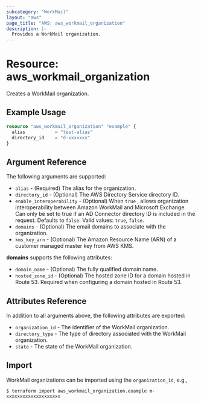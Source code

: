 ```yaml
---
subcategory: "WorkMail"
layout: "aws"
page_title: "AWS: aws_workmail_organization"
description: |-
  Provides a WorkMail organization.
---
```


# Resource: aws_workmail_organization

Creates a WorkMail organization.

## Example Usage

```terraform
resource "aws_workmail_organization" "example" {
  alias           = "test-alias"
  directory_id    = "d-xxxxxxx"
}
```

## Argument Reference

The following arguments are supported:

- `alias` - (Required) The alias for the organization.
- `directory_id` - (Optional) The AWS Directory Service directory ID.
- `enable_interoperability` - (Optional) When `true` , allows organization interoperability between Amazon WorkMail and Microsoft Exchange. Can only be set to true if an AD Connector directory ID is included in the request. Defaults to `false`. Valid values: `true`, `false`.
- `domains` - (Optional) The email domains to associate with the organization.
- `kms_key_arn` - (Optional) The Amazon Resource Name (ARN) of a customer managed master key from AWS KMS.

**domains** supports the following attributes:

- `domain_name` - (Optional) The fully qualified domain name.
- `hosted_zone_id` - (Optional) The hosted zone ID for a domain hosted in Route 53. Required when configuring a domain hosted in Route 53.

## Attributes Reference

In addition to all arguments above, the following attributes are exported:

- `organization_id` - The identifier of the WorkMail organization.
- `directory_type` - The type of directory associated with the WorkMail organization.
- `state` - The state of the WorkMail organization.

## Import

WorkMail organizations can be imported using the `organization_id`, e.g.,

```
$ terraform import aws_workmail_organization.example m-xxxxxxxxxxxxxxxxxxxx
```
